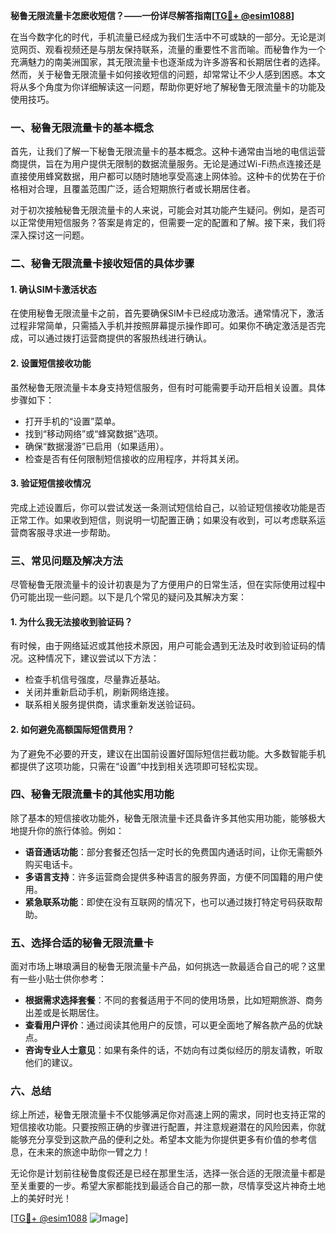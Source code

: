 **秘鲁无限流量卡怎麽收短信？——一份详尽解答指南[[TG💪+ @esim1088](https://t.me/s/esim1088)]**

在当今数字化的时代，手机流量已经成为我们生活中不可或缺的一部分。无论是浏览网页、观看视频还是与朋友保持联系，流量的重要性不言而喻。而秘鲁作为一个充满魅力的南美洲国家，其无限流量卡也逐渐成为许多游客和长期居住者的选择。然而，关于秘鲁无限流量卡如何接收短信的问题，却常常让不少人感到困惑。本文将从多个角度为你详细解读这一问题，帮助你更好地了解秘鲁无限流量卡的功能及使用技巧。

### 一、秘鲁无限流量卡的基本概念

首先，让我们了解一下秘鲁无限流量卡的基本概念。这种卡通常由当地的电信运营商提供，旨在为用户提供无限制的数据流量服务。无论是通过Wi-Fi热点连接还是直接使用蜂窝数据，用户都可以随时随地享受高速上网体验。这种卡的优势在于价格相对合理，且覆盖范围广泛，适合短期旅行者或长期居住者。

对于初次接触秘鲁无限流量卡的人来说，可能会对其功能产生疑问。例如，是否可以正常使用短信服务？答案是肯定的，但需要一定的配置和了解。接下来，我们将深入探讨这一问题。

### 二、秘鲁无限流量卡接收短信的具体步骤

#### 1. 确认SIM卡激活状态

在使用秘鲁无限流量卡之前，首先要确保SIM卡已经成功激活。通常情况下，激活过程非常简单，只需插入手机并按照屏幕提示操作即可。如果你不确定激活是否完成，可以通过拨打运营商提供的客服热线进行确认。

#### 2. 设置短信接收功能

虽然秘鲁无限流量卡本身支持短信服务，但有时可能需要手动开启相关设置。具体步骤如下：

- 打开手机的“设置”菜单。
- 找到“移动网络”或“蜂窝数据”选项。
- 确保“数据漫游”已启用（如果适用）。
- 检查是否有任何限制短信接收的应用程序，并将其关闭。

#### 3. 验证短信接收情况

完成上述设置后，你可以尝试发送一条测试短信给自己，以验证短信接收功能是否正常工作。如果收到短信，则说明一切配置正确；如果没有收到，可以考虑联系运营商客服寻求进一步帮助。

### 三、常见问题及解决方法

尽管秘鲁无限流量卡的设计初衷是为了方便用户的日常生活，但在实际使用过程中仍可能出现一些问题。以下是几个常见的疑问及其解决方案：

#### 1. 为什么我无法接收到验证码？

有时候，由于网络延迟或其他技术原因，用户可能会遇到无法及时收到验证码的情况。这种情况下，建议尝试以下方法：

- 检查手机信号强度，尽量靠近基站。
- 关闭并重新启动手机，刷新网络连接。
- 联系相关服务提供商，请求重新发送验证码。

#### 2. 如何避免高额国际短信费用？

为了避免不必要的开支，建议在出国前设置好国际短信拦截功能。大多数智能手机都提供了这项功能，只需在“设置”中找到相关选项即可轻松实现。

### 四、秘鲁无限流量卡的其他实用功能

除了基本的短信接收功能外，秘鲁无限流量卡还具备许多其他实用功能，能够极大地提升你的旅行体验。例如：

- **语音通话功能**：部分套餐还包括一定时长的免费国内通话时间，让你无需额外购买电话卡。
- **多语言支持**：许多运营商会提供多种语言的服务界面，方便不同国籍的用户使用。
- **紧急联系功能**：即使在没有互联网的情况下，也可以通过拨打特定号码获取帮助。

### 五、选择合适的秘鲁无限流量卡

面对市场上琳琅满目的秘鲁无限流量卡产品，如何挑选一款最适合自己的呢？这里有一些小贴士供你参考：

- **根据需求选择套餐**：不同的套餐适用于不同的使用场景，比如短期旅游、商务出差或是长期居住。
- **查看用户评价**：通过阅读其他用户的反馈，可以更全面地了解各款产品的优缺点。
- **咨询专业人士意见**：如果有条件的话，不妨向有过类似经历的朋友请教，听取他们的建议。

### 六、总结

综上所述，秘鲁无限流量卡不仅能够满足你对高速上网的需求，同时也支持正常的短信接收功能。只要按照正确的步骤进行配置，并注意规避潜在的风险因素，你就能够充分享受到这款产品的便利之处。希望本文能为你提供更多有价值的参考信息，在未来的旅途中助你一臂之力！

无论你是计划前往秘鲁度假还是已经在那里生活，选择一张合适的无限流量卡都是至关重要的一步。希望大家都能找到最适合自己的那一款，尽情享受这片神奇土地上的美好时光！

[[TG💪+ @esim1088](https://t.me/s/esim1088) ![Image](https://i.postimg.cc/4NQfJmqS/Snipaste-2025-05-13-00-14-12.png)]
